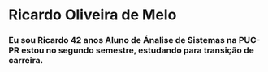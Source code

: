# Ricardo Oliveira de Melo

### Eu sou Ricardo 42 anos Aluno de Ánalise de Sistemas na PUC-PR estou no segundo semestre, estudando para transição de carreira.

